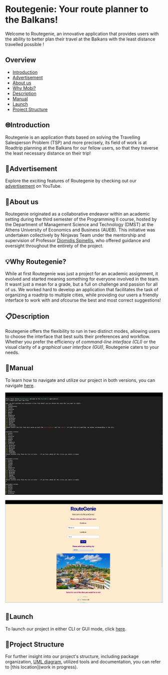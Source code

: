 # Routegenie: Your route planner to the Balkans!

Welcome to Routegenie, an innovative application that provides users with the ability to better plan their travel at the Balkans with the least distance travelled possible !

## Overview 
- [Introduction](#introduction)
- [Advertisement](#advertisement)
- [About us](#about-us)
- [Why Mobi?](#why-mobi)
- [Description](#description)
- [Manual](#manual)
- [Launch](#launch)
- [Project Structure](#project-structure)

    

## 🌐Introduction
Routegenie is an application thats based on solving the Travelling Salesperson Problem (TSP) and more precisely, its field of work is at Roadtrip planning at the Balkans for our fellow users, so that they traverse the least necessary distance on their trip!

## 📢Advertisement
Explore the exciting features of Routegenie by checking out our [advertisement](pending) on YouTube.


## 📌About us
Routegenie originated as a collaborative endeavor within an academic setting during the third semester of the Programming II course, hosted by the Department of Management Science and Technology (DMST) at the Athens University of Economics and Business (AUEB). This initiative was undertaken collectively by Ninjavas Team under the mentorship and supervision of Professor [Diomidis Spinellis](https://github.com/dspinellis), who offered guidance and oversight throughout the entirety of the project.

## 💡Why Routegenie?
While at first Routegenie was just a project for an academic assignment, it evolved and started meaning something for everyone involved in the team. It wasnt just a mean for a grade, but a full on challenge and passion for all of us. We worked hard to develop an application that facilitates the task of organizing a roadtrip to multiple cities, while providing our users a friendly interface to work with and ofcourse the best and most correct suggestions!


## 📋Description
Routegenie offers the flexibility to run in two distinct modes, allowing users to choose the interface that best suits their preferences and workflow. Whether you prefer the efficiency of _command-line interface (CLI)_ or the visual clarity of a _graphical user interface (GUI)_, Routegenie caters to your needs.

## 📘Manual
To learn how to navigate and utilize our project in both versions, you can navigate [here](docs/Manual.md).

![Screenshot_1](<docs/CLI Demo.png>)


![Screenshot_2](<docs/GUI Demo.png>)

## 🚀Launch
To launch our project in either CLI or GUI mode, click [here](docs/Launch.md).

## 🔗Project Structure
For further insight into our project's structure, including package organization, [UML diagram](docs/ProjectStructure.md), utilized tools and documentation, you can refer to [this location](work in progress).